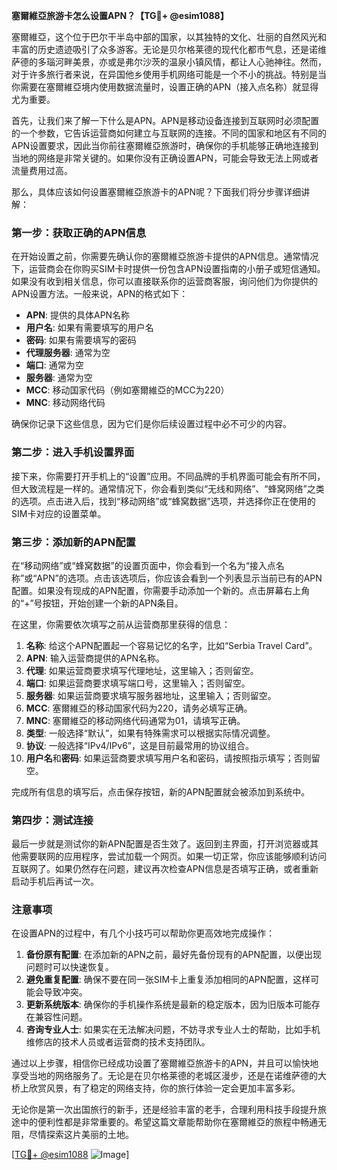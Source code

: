 **塞爾維亞旅游卡怎么设置APN？【TG💪+ @esim1088】**

塞爾維亞，这个位于巴尔干半岛中部的国家，以其独特的文化、壮丽的自然风光和丰富的历史遗迹吸引了众多游客。无论是贝尔格莱德的现代化都市气息，还是诺维萨德的多瑙河畔美景，亦或是弗尔沙茨的温泉小镇风情，都让人心驰神往。然而，对于许多旅行者来说，在异国他乡使用手机网络可能是一个不小的挑战。特别是当你需要在塞爾維亞境内使用数据流量时，设置正确的APN（接入点名称）就显得尤为重要。

首先，让我们来了解一下什么是APN。APN是移动设备连接到互联网时必须配置的一个参数，它告诉运营商如何建立与互联网的连接。不同的国家和地区有不同的APN设置要求，因此当你前往塞爾維亞旅游时，确保你的手机能够正确地连接到当地的网络是非常关键的。如果你没有正确设置APN，可能会导致无法上网或者流量费用过高。

那么，具体应该如何设置塞爾維亞旅游卡的APN呢？下面我们将分步骤详细讲解：

### 第一步：获取正确的APN信息
在开始设置之前，你需要先确认你的塞爾維亞旅游卡提供的APN信息。通常情况下，运营商会在你购买SIM卡时提供一份包含APN设置指南的小册子或短信通知。如果没有收到相关信息，你可以直接联系你的运营商客服，询问他们为你提供的APN设置方法。一般来说，APN的格式如下：
- **APN**: 提供的具体APN名称
- **用户名**: 如果有需要填写的用户名
- **密码**: 如果有需要填写的密码
- **代理服务器**: 通常为空
- **端口**: 通常为空
- **服务器**: 通常为空
- **MCC**: 移动国家代码（例如塞爾維亞的MCC为220）
- **MNC**: 移动网络代码

确保你记录下这些信息，因为它们是你后续设置过程中必不可少的内容。

### 第二步：进入手机设置界面
接下来，你需要打开手机上的“设置”应用。不同品牌的手机界面可能会有所不同，但大致流程是一样的。通常情况下，你会看到类似“无线和网络”、“蜂窝网络”之类的选项。点击进入后，找到“移动网络”或“蜂窝数据”选项，并选择你正在使用的SIM卡对应的设置菜单。

### 第三步：添加新的APN配置
在“移动网络”或“蜂窝数据”的设置页面中，你会看到一个名为“接入点名称”或“APN”的选项。点击该选项后，你应该会看到一个列表显示当前已有的APN配置。如果没有现成的APN配置，你需要手动添加一个新的。点击屏幕右上角的“+”号按钮，开始创建一个新的APN条目。

在这里，你需要依次填写之前从运营商那里获得的信息：
1. **名称**: 给这个APN配置起一个容易记忆的名字，比如“Serbia Travel Card”。
2. **APN**: 输入运营商提供的APN名称。
3. **代理**: 如果运营商要求填写代理地址，这里输入；否则留空。
4. **端口**: 如果运营商要求填写端口号，这里输入；否则留空。
5. **服务器**: 如果运营商要求填写服务器地址，这里输入；否则留空。
6. **MCC**: 塞爾維亞的移动国家代码为220，请务必填写正确。
7. **MNC**: 塞爾維亞的移动网络代码通常为01，请填写正确。
8. **类型**: 一般选择“默认”，如果有特殊需求可以根据实际情况调整。
9. **协议**: 一般选择“IPv4/IPv6”，这是目前最常用的协议组合。
10. **用户名**和**密码**: 如果运营商要求填写用户名和密码，请按照指示填写；否则留空。

完成所有信息的填写后，点击保存按钮，新的APN配置就会被添加到系统中。

### 第四步：测试连接
最后一步就是测试你的新APN配置是否生效了。返回到主界面，打开浏览器或其他需要联网的应用程序，尝试加载一个网页。如果一切正常，你应该能够顺利访问互联网了。如果仍然存在问题，建议再次检查APN信息是否填写正确，或者重新启动手机后再试一次。

### 注意事项
在设置APN的过程中，有几个小技巧可以帮助你更高效地完成操作：
1. **备份原有配置**: 在添加新的APN之前，最好先备份现有的APN配置，以便出现问题时可以快速恢复。
2. **避免重复配置**: 确保不要在同一张SIM卡上重复添加相同的APN配置，这样可能会导致冲突。
3. **更新系统版本**: 确保你的手机操作系统是最新的稳定版本，因为旧版本可能存在兼容性问题。
4. **咨询专业人士**: 如果实在无法解决问题，不妨寻求专业人士的帮助，比如手机维修店的技术人员或者运营商的技术支持团队。

通过以上步骤，相信你已经成功设置了塞爾維亞旅游卡的APN，并且可以愉快地享受当地的网络服务了。无论是在贝尔格莱德的老城区漫步，还是在诺维萨德的大桥上欣赏风景，有了稳定的网络支持，你的旅行体验一定会更加丰富多彩。

无论你是第一次出国旅行的新手，还是经验丰富的老手，合理利用科技手段提升旅途中的便利性都是非常重要的。希望这篇文章能帮助你在塞爾維亞的旅程中畅通无阻，尽情探索这片美丽的土地。

[[TG💪+ @esim1088](https://t.me/s/esim1088) ![Image](https://i.postimg.cc/4NQfJmqS/Snipaste-2025-05-13-00-14-12.png)]